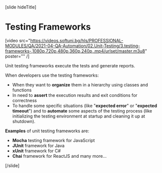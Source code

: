 [slide hideTitle]

# Testing Frameworks

[video src="https://videos.softuni.bg/hls/PROFESSIONAL-MODULES/QA/2021-04-QA-Automation/02.Unit-Testing/3.testing-frameworks-,1080p,720p,480p,360p,240p,.mp4/urlset/master.m3u8" poster="" /]

Unit testing frameworks execute the tests and generate reports.

When developers use the testing frameworks:
- When they want to **organize** them in a hierarchy using classes and functions
- In need to **assert** the execution results and exit conditions for correctness
- To handle some specific situations (like "**expected error**" or "**expected timeout**") and to **automate** some aspects of the testing process
(like initializing the testing environment at startup and cleaning it up at shutdown).

**Examples** of unit testing frameworks are:

- **Mocha** testing framework for JavaScript
- **JUnit** framework for Java
- **xUnit** framework for C#
- **Chai** framework for ReactJS and many more...



[/slide]